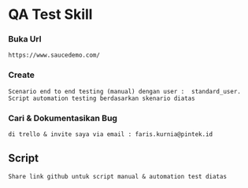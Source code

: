 # QA Test Skill
### Buka Url 
```
https://www.saucedemo.com/
```

### Create 
```
Scenario end to end testing (manual) dengan user :  standard_user.
Script automation testing berdasarkan skenario diatas

```
### Cari & Dokumentasikan Bug
```
di trello & invite saya via email : faris.kurnia@pintek.id

```

## Script
```
Share link github untuk script manual & automation test diatas
```
